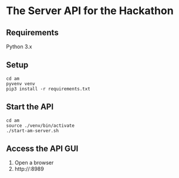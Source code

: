 # The Server API for the Hackathon

## Requirements

Python 3.x

## Setup
```
cd am
pyvenv venv
pip3 install -r requirements.txt
```

## Start the API

```
cd am
source ./venv/bin/activate
./start-am-server.sh
```

## Access the API GUI

1. Open a browser
2. http://<your ip>:8989



